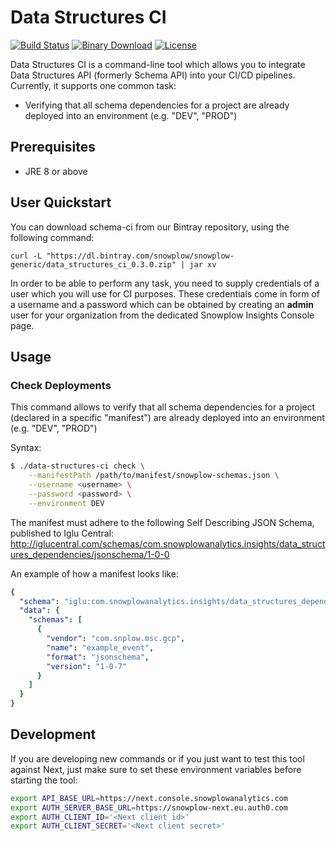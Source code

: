 # Data Structures CI
[![Build Status][travis-image]][travis]
[![Binary Download][bintray-image]][bintray]
[![License][license-image]][license]

Data Structures CI is a command-line tool which allows you to integrate Data Structures API (formerly Schema API) 
into your CI/CD pipelines.
Currently, it supports one common task:

* Verifying that all schema dependencies for a project are already deployed into an environment (e.g. "DEV", "PROD")

## Prerequisites

- JRE 8 or above

## User Quickstart

You can download schema-ci from our Bintray repository, using the following command:

```
curl -L "https://dl.bintray.com/snowplow/snowplow-generic/data_structures_ci_0.3.0.zip" | jar xv
```

In order to be able to perform any task, you need to supply credentials of a user which you will use for CI purposes.
These credentials come in form of a username and a password which can be obtained by creating an __admin__
user for your organization from the dedicated Snowplow Insights Console page.

## Usage

### Check Deployments

This command allows to verify that all schema dependencies for a project (declared in a specific "manifest") 
are already deployed into an environment (e.g. "DEV", "PROD")

Syntax: 
```bash
$ ./data-structures-ci check \
    --manifestPath /path/to/manifest/snowplow-schemas.json \
    --username <username> \
    --password <password> \
    --environment DEV
```

The manifest must adhere to the following Self Describing JSON Schema, published to Iglu Central:
http://iglucentral.com/schemas/com.snowplowanalytics.insights/data_structures_dependencies/jsonschema/1-0-0

An example of how a manifest looks like:
```yaml
{
  "schema": "iglu:com.snowplowanalytics.insights/data_structures_dependencies/jsonschema/1-0-0",
  "data": {
    "schemas": [
      {
        "vendor": "com.snplow.msc.gcp",
        "name": "example_event",
        "format": "jsonschema",
        "version": "1-0-7"
      }
    ]
  }
}
```

## Development

If you are developing new commands or if you just want to test this tool against Next, just make sure to set these 
environment variables before starting the tool:

```bash
export API_BASE_URL=https://next.console.snowplowanalytics.com
export AUTH_SERVER_BASE_URL=https://snowplow-next.eu.auth0.com
export AUTH_CLIENT_ID='<Next client id>'
export AUTH_CLIENT_SECRET='<Next client secret>'
```

[travis-image]: https://travis-ci.com/snowplow-product/msc-schema-ci-tool.svg?token=F4Ce9m1YA8HqgpFQMcL5&branch=master
[travis]: https://travis-ci.com/snowplow-product/msc-schema-ci-tool

[bintray-image]: https://api.bintray.com/packages/snowplow/snowplow-generic/data-structures-ci/images/download.svg
[bintray]: https://bintray.com/snowplow/snowplow-generic/data-structures-ci/_latestVersion

[license-image]: http://img.shields.io/badge/license-Apache--2-blue.svg?style=flat
[license]: http://www.apache.org/licenses/LICENSE-2.0